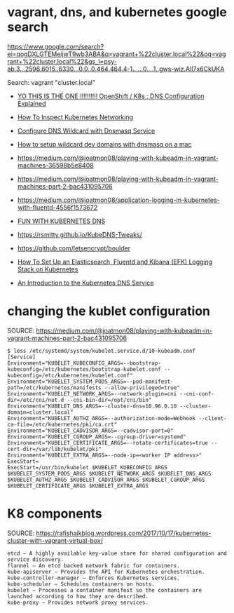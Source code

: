 # vagrant, dns, and kubernetes google search

https://www.google.com/search?ei=qogDXLGTEMeijwT9wb3ABA&q=vagrant+%22cluster.local%22&oq=vagrant+%22cluster.local%22&gs_l=psy-ab.3...2596.6015..6330...0.0..0.464.464.4-1......0....1..gws-wiz.AlI7x6CkUKA

Search: vagrant "cluster.local"

* [YO THIS IS THE ONE !!!!!!!!!! OpenShift / K8s : DNS Configuration Explained](http://www.ksingh.co.in/blog/2017/10/04/openshift-dns-configuration-explained/)

* [How To Inspect Kubernetes Networking](https://www.digitalocean.com/community/tutorials/how-to-inspect-kubernetes-networking)

* [Configure DNS Wildcard with Dnsmasq Service](https://qiita.com/bmj0114/items/9c24d863bcab1a634503)

* [How to setup wildcard dev domains with dnsmasq on a mac](https://hedichaibi.com/how-to-setup-wildcard-dev-domains-with-dnsmasq-on-a-mac/)

* https://medium.com/@joatmon08/playing-with-kubeadm-in-vagrant-machines-36598b5e8408

* https://medium.com/@joatmon08/playing-with-kubeadm-in-vagrant-machines-part-2-bac431095706

* https://medium.com/@joatmon08/application-logging-in-kubernetes-with-fluentd-4556f1573672

* [FUN WITH KUBERNETES DNS](http://www.akins.org/posts/fun-with-dns/)

* https://rsmitty.github.io/KubeDNS-Tweaks/

* https://github.com/letsencrypt/boulder

* [How To Set Up an Elasticsearch, Fluentd and Kibana (EFK) Logging Stack on Kubernetes](https://www.digitalocean.com/community/tutorials/how-to-set-up-an-elasticsearch-fluentd-and-kibana-efk-logging-stack-on-kubernetes)

* [An Introduction to the Kubernetes DNS Service](https://www.digitalocean.com/community/tutorials/an-introduction-to-the-kubernetes-dns-service)

# changing the kublet configuration

SOURCE: https://medium.com/@joatmon08/playing-with-kubeadm-in-vagrant-machines-part-2-bac431095706

```
$ less /etc/systemd/system/kubelet.service.d/10-kubeadm.conf
[Service]
Environment="KUBELET_KUBECONFIG_ARGS=--bootstrap-kubeconfig=/etc/kubernetes/bootstrap-kubelet.conf --kubeconfig=/etc/kubernetes/kubelet.conf"
Environment="KUBELET_SYSTEM_PODS_ARGS=--pod-manifest-path=/etc/kubernetes/manifests --allow-privileged=true"
Environment="KUBELET_NETWORK_ARGS=--network-plugin=cni --cni-conf-dir=/etc/cni/net.d --cni-bin-dir=/opt/cni/bin"
Environment="KUBELET_DNS_ARGS=--cluster-dns=10.96.0.10 --cluster-domain=cluster.local"
Environment="KUBELET_AUTHZ_ARGS=--authorization-mode=Webhook --client-ca-file=/etc/kubernetes/pki/ca.crt"
Environment="KUBELET_CADVISOR_ARGS=--cadvisor-port=0"
Environment="KUBELET_CGROUP_ARGS=--cgroup-driver=systemd"
Environment="KUBELET_CERTIFICATE_ARGS=--rotate-certificates=true --cert-dir=/var/lib/kubelet/pki"
Environment="KUBELET_EXTRA_ARGS=--node-ip=<worker IP address>"
ExecStart=
ExecStart=/usr/bin/kubelet $KUBELET_KUBECONFIG_ARGS $KUBELET_SYSTEM_PODS_ARGS $KUBELET_NETWORK_ARGS $KUBELET_DNS_ARGS $KUBELET_AUTHZ_ARGS $KUBELET_CADVISOR_ARGS $KUBELET_CGROUP_ARGS $KUBELET_CERTIFICATE_ARGS $KUBELET_EXTRA_ARGS
```



# K8 components

SOURCE: https://rafishaikblog.wordpress.com/2017/10/17/kubernetes-cluster-with-vagrant-virtual-box/

```
etcd – A highly available key-value store for shared configuration and service discovery.
flannel – An etcd backed network fabric for containers.
kube-apiserver – Provides the API for Kubernetes orchestration.
kube-controller-manager – Enforces Kubernetes services.
kube-scheduler – Schedules containers on hosts.
kubelet – Processes a container manifest so the containers are launched according to how they are described.
kube-proxy – Provides network proxy services.
```
